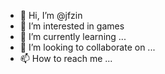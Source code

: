 - 👋 Hi, I’m @jfzin
- 👀 I’m interested in games
- 🌱 I’m currently learning ...
- 💞️ I’m looking to collaborate on ...
- 📫 How to reach me ...

<!---
jfzin/jfzin is a ✨ special ✨ repository because its `README.md` (this file) appears on your GitHub profile.
You can click the Preview link to take a look at your changes.
--->
